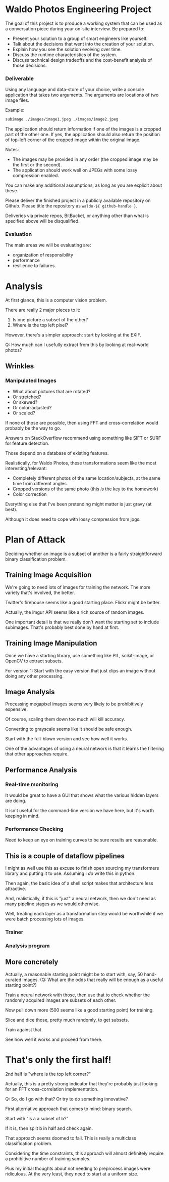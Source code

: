 # Waldo Photos Engineering Project

The goal of this project is to produce a working system that can be used as a conversation piece during your on-site interview. Be prepared to:

* Present your solution to a group of smart engineers like yourself.
* Talk about the decisions that went into the creation of your solution.
* Explain how you see the solution evolving over time.
* Discuss the runtime characteristics of the system.
* Discuss technical design tradeoffs and the cost-benefit analysis of those decisions.

### Deliverable

Using any language and data-store of your choice, write a console application that takes two arguments. The arguments are locations of two image files.

Example:
```bash
subimage ./images/image1.jpeg ./images/image2.jpeg
```

The application should return information if one of the images is a cropped part of the other one. If yes, the application should also return the position of top-left
corner of the cropped image within the original image.

Notes:
 - The images may be provided in any order (the cropped image may be the first or the second).
 - The application should work well on JPEGs with some lossy compression enabled.

You can make any additional assumptions, as long as you are explicit about these.

Please deliver the finished project in a publicly available repository on Github. Please title the repository as `waldo-${ github-handle }`.

Deliveries via private repos, BitBucket, or anything other than what is specified above will be disqualified.

### Evaluation

The main areas we will be evaluating are:

- organization of responsibility
- performance
- resilience to failures.

# Analysis

At first glance, this is a computer vision problem.

There are really 2 major pieces to it:

1. Is one picture a subset of the other?
2. Where is the top left pixel?

However, there's a simpler approach: start by looking at the EXIF.

Q: How much can I usefully extract from this by looking at real-world photos?

## Wrinkles

### Manipulated Images

* What about pictures that are rotated?
* Or stretched?
* Or skewed?
* Or color-adjusted?
* Or scaled?

If none of those are possible, then using FFT and cross-correlation would
probably be the way to go.

Answers on StackOverflow recommend using something like SIFT or SURF for
feature detection.

Those depend on a database of existing features.

Realistically, for Waldo Photos, these transformations seem like the most
interesting/relevant:

* Completely different photos of the same location/subjects, at the same time from different angles
* Cropped versions of the same photo (this *is* the key to the homework)
* Color correction

Everything else that I've been pretending might matter is just gravy (at
best).

Although it does need to cope with lossy compression from jpgs.

# Plan of Attack

Deciding whether an image is a subset of another is a fairly straightforward
binary classification problem.

## Training Image Acquisition

We're going to need lots of images for training the network. The more variety
that's involved, the better.

Twitter's firehouse seems like a good starting place. Flickr might be better.

Actually, the imgur API seems like a rich source of random images.

One important detail is that we really don't want the starting set to include
subimages. That's probably best done by hand at first.

## Training Image Manipulation

Once we have a starting library, use something like PIL, scikit-image, or OpenCV
to extract subsets.

For version 1:
Start with the easy version that just clips an image without doing any other
processing.

## Image Analysis

Processing megapixel images seems very likely to be prohibitively expensive.

Of course, scaling them down too much will kill accuracy.

Converting to grayscale seems like it should be safe enough.

Start with the full-blown version and see how well it works.

One of the advantages of using a neural network is that it learns the filtering that
other approaches require.

## Performance Analysis

### Real-time monitoring

It would be great to have a GUI that shows what the various hidden layers are
doing.

It isn't useful for the command-line version we have here, but it's worth keeping
in mind.

### Performance Checking

Need to keep an eye on training curves to be sure results are reasonable.

## This is a couple of dataflow pipelines

I might as well use this as excuse to finish open sourcing my transformers library
and putting it to use. Assuming I *do* write this in python.

Then again, the basic idea of a shell script makes that architecture less attractive.

And, realistically, if this is "just" a neural network, then we don't need as many
pipeline stages as we would otherwise.

Well, treating each layer as a transformation step would be worthwhile if we were
batch processing lots of images.

### Trainer

### Analysis program

## More concretely

Actually, a reasonable starting point might be to start with, say, 50 hand-curated
images. (Q: What are the odds that really will be enough as a useful starting
point?)

Train a neural network with those, then use that to check whether the randomly
acquired images are subsets of each other.

Now pull down more (500 seems like a good starting point) for training.

Slice and dice those, pretty much randomly, to get subsets.

Train against that.

See how well it works and proceed from there.

# That's only the first half!

2nd half is "where is the top left corner?"

Actually, this is a pretty strong indicator that they're probably just looking for an
FFT cross-correlation implementation.

Q: So, do I go with that? Or try to do something innovative?

First alternative approach that comes to mind: binary search.

Start with "is a a subset of b?"

If it is, then split b in half and check again.

That approach seems doomed to fail. This is really a multiclass classification
problem.

Considering the time constraints, this approach will almost definitely require a
prohibitive number of training samples.

Plus my initial thoughts about not needing to preprocess images were
ridiculous. At the very least, they need to start at a uniform size.
